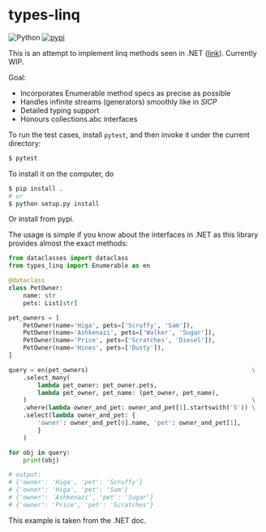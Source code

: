 # types-linq

![Python](https://img.shields.io/badge/python-3.7%2B-blue.svg) [![pypi](https://img.shields.io/pypi/v/types-linq)](https://pypi.org/project/types-linq/)

This is an attempt to implement linq methods seen in .NET ([link](https://docs.microsoft.com/en-us/dotnet/api/system.linq.enumerable?view=net-5.0)). Currently WIP.

Goal:
* Incorporates Enumerable method specs as precise as possible
* Handles infinite streams (generators) smoothly like in _SICP_
* Detailed typing support
* Honours collections.abc interfaces

To run the test cases, install `pytest`, and then invoke it under the current directory:
```sh
$ pytest
```

To install it on the computer, do
```sh
$ pip install .
# or
$ python setup.py install
```
Or install from pypi.

The usage is simple if you know about the interfaces in .NET as this library provides almost the exact methods:
```py
from dataclasses import dataclass
from types_linq import Enumerable as en

@dataclass
class PetOwner:
    name: str
    pets: List[str]

pet_owners = [
    PetOwner(name='Higa', pets=['Scruffy', 'Sam']),
    PetOwner(name='Ashkenazi', pets=['Walker', 'Sugar']),
    PetOwner(name='Price', pets=['Scratches', 'Diesel']),
    PetOwner(name='Hines', pets=['Dusty']),
]

query = en(pet_owners)                                             \
    .select_many(
        lambda pet_owner: pet_owner.pets,
        lambda pet_owner, pet_name: (pet_owner, pet_name),
    )                                                              \
    .where(lambda owner_and_pet: owner_and_pet[1].startswith('S')) \
    .select(lambda owner_and_pet: {
        'owner': owner_and_pet[0].name, 'pet': owner_and_pet[1],
        }
    )

for obj in query:
    print(obj)

# output:
# {'owner': 'Higa', 'pet': 'Scruffy'}
# {'owner': 'Higa', 'pet': 'Sam'}
# {'owner': 'Ashkenazi', 'pet': 'Sugar'}
# {'owner': 'Price', 'pet': 'Scratches'}
```
This example is taken from the .NET doc.
